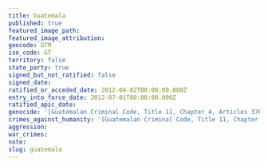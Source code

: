 ```yaml
---
title: Guatemala
published: true
featured_image_path:
featured_image_attribution:
geocode: GTM
iso_code: GT
territory: false
state_party: true
signed_but_not_ratified: false
signed_date:
ratified_or_acceded_date: 2012-04-02T00:00:00.000Z
entry_into_force_date: 2012-07-01T00:00:00.000Z
ratified_apic_date:
genocide: '[Guatemalan Criminal Code, Title 11, Chapter 4, Articles 376, 377](https://iccdb.hrlc.net/data/doc/656/)'
crimes_against_humanity: '[Guatemalan Criminal Code, Title 11, Chapter 4, Article 378](https://iccdb.hrlc.net/data/doc/656/)'
aggression:
war_crimes:
note:
slug: guatemala
---
```



